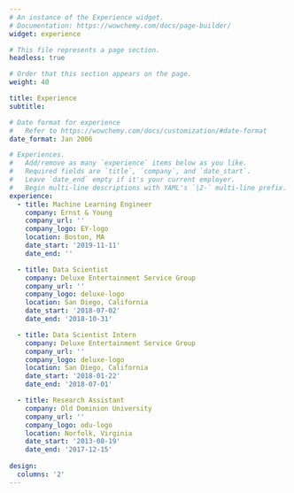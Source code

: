 ```yaml
---
# An instance of the Experience widget.
# Documentation: https://wowchemy.com/docs/page-builder/
widget: experience

# This file represents a page section.
headless: true

# Order that this section appears on the page.
weight: 40

title: Experience
subtitle:

# Date format for experience
#   Refer to https://wowchemy.com/docs/customization/#date-format
date_format: Jan 2006

# Experiences.
#   Add/remove as many `experience` items below as you like.
#   Required fields are `title`, `company`, and `date_start`.
#   Leave `date_end` empty if it's your current employer.
#   Begin multi-line descriptions with YAML's `|2-` multi-line prefix.
experience:
  - title: Machine Learning Engineer
    company: Ernst & Young
    company_url: ''
    company_logo: EY-logo
    location: Boston, MA
    date_start: '2019-11-11'
    date_end: ''

  - title: Data Scientist
    company: Deluxe Entertainment Service Group
    company_url: ''
    company_logo: deluxe-logo
    location: San Diego, California
    date_start: '2018-07-02'
    date_end: '2018-10-31'

  - title: Data Scientist Intern
    company: Deluxe Entertainment Service Group
    company_url: ''
    company_logo: deluxe-logo
    location: San Diego, California
    date_start: '2018-01-22'
    date_end: '2018-07-01' 

  - title: Research Assistant 
    company: Old Dominion University
    company_url: ''
    company_logo: odu-logo
    location: Norfolk, Virginia
    date_start: '2013-08-19'
    date_end: '2017-12-15'
 
design:
  columns: '2'
---
```

